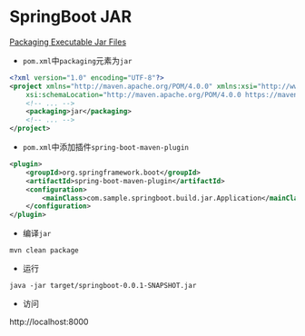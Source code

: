 # SpringBoot JAR

[Packaging Executable Jar Files](https://docs.spring.io/spring-boot/docs/current/reference/htmlsingle/#build-tool-plugins-maven-packaging)

- `pom.xml`中`packaging`元素为`jar`

```xml
<?xml version="1.0" encoding="UTF-8"?>
<project xmlns="http://maven.apache.org/POM/4.0.0" xmlns:xsi="http://www.w3.org/2001/XMLSchema-instance"
    xsi:schemaLocation="http://maven.apache.org/POM/4.0.0 https://maven.apache.org/xsd/maven-4.0.0.xsd">
    <!-- ... -->
    <packaging>jar</packaging>
    <!-- ... -->
</project>
```

- `pom.xml`中添加插件`spring-boot-maven-plugin`

```xml
<plugin>
    <groupId>org.springframework.boot</groupId>
    <artifactId>spring-boot-maven-plugin</artifactId>
    <configuration>
        <mainClass>com.sample.springboot.build.jar.Application</mainClass>
    </configuration>
</plugin>
```

- 编译`jar`

```shell script
mvn clean package
```

- 运行

```shell script
java -jar target/springboot-0.0.1-SNAPSHOT.jar
```

- 访问

http://localhost:8000
